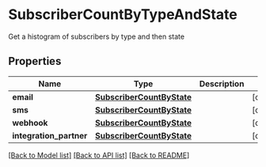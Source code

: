 # SubscriberCountByTypeAndState

Get a histogram of subscribers by type and then state
## Properties
Name | Type | Description | Notes
------------ | ------------- | ------------- | -------------
**email** | [**SubscriberCountByState**](SubscriberCountByState.md) |  | [optional] 
**sms** | [**SubscriberCountByState**](SubscriberCountByState.md) |  | [optional] 
**webhook** | [**SubscriberCountByState**](SubscriberCountByState.md) |  | [optional] 
**integration_partner** | [**SubscriberCountByState**](SubscriberCountByState.md) |  | [optional] 

[[Back to Model list]](../README.md#documentation-for-models) [[Back to API list]](../README.md#documentation-for-api-endpoints) [[Back to README]](../README.md)


